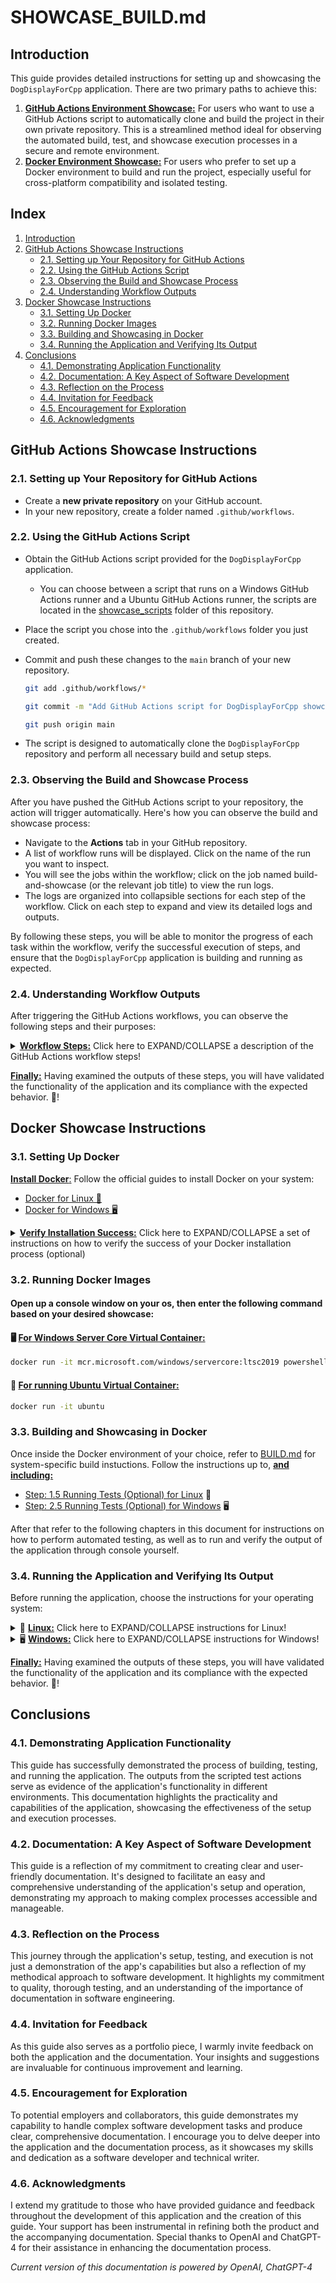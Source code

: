 # SHOWCASE_BUILD.md

## Introduction
This guide provides detailed instructions for setting up and showcasing the `DogDisplayForCpp` application. There are two primary paths to achieve this: 
1. [**GitHub Actions Environment Showcase:**](#github-actions-instructions) For users who want to use a GitHub Actions script to automatically clone and build the project in their own private repository. This is a streamlined method ideal for observing the automated build, test, and showcase execution processes in a secure and remote environment.
2. [**Docker Environment Showcase:**](#docker-instructions) For users who prefer to set up a Docker environment to build and run the project, especially useful for cross-platform compatibility and isolated testing.

## Index
1. [Introduction](#introduction)
2. [GitHub Actions Showcase Instructions](#github-actions-showcase-instructions)
   - [2.1. Setting up Your Repository for GitHub Actions](#21-setting-up-your-repository-for-github-actions)
   - [2.2. Using the GitHub Actions Script](#22-using-the-github-actions-script)
   - [2.3. Observing the Build and Showcase Process](#23-observing-the-build-and-showcase-process)
   - [2.4. Understanding Workflow Outputs](#24-understanding-workflow-outputs)
3. [Docker Showcase Instructions](#docker-showcase-instructions)
   - [3.1. Setting Up Docker](#31-setting-up-docker)
   - [3.2. Running Docker Images](#32-running-docker-images)
   - [3.3. Building and Showcasing in Docker](#33-building-and-showcasing-in-docker)
   - [3.4. Running the Application and Verifying Its Output](#34-running-the-application-and-verifying-its-output)
4. [Conclusions](#conclusions)
   - [4.1. Demonstrating Application Functionality](#41-demonstrating-application-functionality)
   - [4.2. Documentation: A Key Aspect of Software Development](#42-documentation-a-key-aspect-of-software-development)
   - [4.3. Reflection on the Process](#43-reflection-on-the-process)
   - [4.4. Invitation for Feedback](#44-invitation-for-feedback)
   - [4.5. Encouragement for Exploration](#45-encouragement-for-exploration)
   - [4.6. Acknowledgments](#46-acknowledgments)

## GitHub Actions Showcase Instructions
### 2.1. Setting up Your Repository for GitHub Actions
- Create a **new private repository** on your GitHub account.
- In your new repository, create a folder named `.github/workflows`.

### 2.2. Using the GitHub Actions Script
- Obtain the GitHub Actions script provided for the `DogDisplayForCpp` application.
   - You can choose between a script that runs on a Windows GitHub Actions runner and a Ubuntu GitHub Actions runner, the scripts are located in the [showcase_scripts](/showcase_scripts/) folder of this repository.
- Place the script you chose into the `.github/workflows` folder you just created.
- Commit and push these changes to the `main` branch of your new repository. 
    ```bash
    git add .github/workflows/*
    ```
    ```bash
    git commit -m "Add GitHub Actions script for DogDisplayForCpp showcase"
    ```
    
    ```bash
    git push origin main
    ```
- The script is designed to automatically clone the `DogDisplayForCpp` repository and perform all necessary build and setup steps.


### 2.3. Observing the Build and Showcase Process
After you have pushed the GitHub Actions script to your repository, the action will trigger automatically. Here's how you can observe the build and showcase process:

- Navigate to the **Actions** tab in your GitHub repository.
- A list of workflow runs will be displayed. Click on the name of the run you want to inspect.
- You will see the jobs within the workflow; click on the job named build-and-showcase (or the relevant job title) to view the run logs.
- The logs are organized into collapsible sections for each step of the workflow. Click on each step to expand and view its detailed logs and outputs.

By following these steps, you will be able to monitor the progress of each task within the workflow, verify the successful execution of steps, and ensure that the `DogDisplayForCpp` application is building and running as expected.

### 2.4. Understanding Workflow Outputs
After triggering the GitHub Actions workflows, you can observe the following steps and their purposes:

<details>
<summary><ins><b>Workflow Steps:</b></ins> Click here to EXPAND/COLLAPSE a description of the GitHub Actions workflow steps!</summary>

1. **Preparing the Project:** Checks out the code from the main repository for `DogDisplayForCpp`.

2. **Setup Dependencies**: Installs the necessary programs and sets up the dependencies required for the project.

3. **Configure Environment**: Configures the programs and dependencies installed in the previous step.

4. **Building the Application:** Builds the application from source.

5. **Server-Side Tests**: Executes server tests and captures the output in a log.

6. **Execute Showcase Run of Server**: Runs the `DogDisplayForCpp.exe` program, which should be part of the built project, and performs a series of predefined Python requests to test current server endpoints. Both the program and the Python requests output to log files, which are displayed in the next two steps for verification.

7. **Display Server Response Logs from Showcase Run (Caution: LARGE Log File)**: Outputs from the server responses captured by the Python requests executed for testing. The logs are expected to be quite lengthy, and expanding this section creates a very large scrollable section in your browser.

8. **Display Server Logs from Showcase Run**: Outputs the server logs that were generated during the `DogDisplayForCpp.exe` run.

</details>

<ins><b>Finally:</b></ins> Having examined the outputs of these steps, you will have validated the functionality of the application and its compliance with the expected behavior. 🎯!

## Docker Showcase Instructions
### 3.1. Setting Up Docker
<ins>**Install Docker**:</ins> Follow the official guides to install Docker on your system:
  - [Docker for Linux 🐧](https://docs.docker.com/engine/install/ubuntu/)
  - [Docker for Windows 🖥️](https://docs.docker.com/docker-for-windows/install/)
<details>
<summary><ins><b>Verify Installation Success:</b></ins> Click here to EXPAND/COLLAPSE a set of instructions on how to verify the success of your Docker installation process (optional)</summary>

- <ins>**Verify Docker Installation**:</ins>

  After installation, open a terminal or command prompt and run `docker --version` to ensure Docker has been installed correctly. You should see the Docker version number in the output.

- <ins>**Test Docker Functionality**:</ins>
  
  Run `docker run hello-world`. This command downloads a test image and runs it in a container. 
  
  If Docker is correctly installed and configured, you will receive a message indicating that your Docker installation appears to be working correctly.
</details>

### 3.2. Running Docker Images

#### Open up a console window on your os, then enter the following command based on your desired showcase:

#### 🖥️ <ins>For Windows Server Core Virtual Container:</ins>

```bash
docker run -it mcr.microsoft.com/windows/servercore:ltsc2019 powershell
```
#### 🐧 <ins>For running Ubuntu Virtual Container:</ins>

```bash
docker run -it ubuntu
```


### 3.3. Building and Showcasing in Docker
Once inside the Docker environment of your choice, refer to [BUILD.md](BUILD.md) for system-specific build instuctions. Follow the instructions up to, <ins><b>and including:</b></ins>
- [Step: 1.5 Running Tests (Optional) for Linux](SHOWCASE_BUILD.md#--15-running-tests-optional) 🐧
- [Step: 2.5 Running Tests (Optional) for Windows](SHOWCASE_BUILD.md#--25-running-tests-optional) 🖥️

After that refer to the following chapters in this document for instructions on how to perform automated testing, as well as to run and verify the output of the application through console yourself.


### 3.4. Running the Application and Verifying Its Output

Before running the application, choose the instructions for your operating system:

<details>
<summary>🐧 <ins><b>Linux:</b></ins> Click here to EXPAND/COLLAPSE instructions for Linux!</summary>

1. **Set Up the Environment - Move the test script for server endpoints:**
   ```bash
   mv ./showcase_scripts/test_server_endpoints.py ./build/src/
   ```

2. **Navigate to the Application Directory:**
   ```bash
   cd ./build/src
   ```

3. **Install Python Requests Module:**
   ```bash
   python -m pip install requests
   ```

4. **Run the Application:**
   ```bash
   ./DogDisplayForCpp > test_run_server_logs.log 2>&1 &
   ```

5. **Run the Test Script and Examine Outputs:**
   
   Execute the test script: 
   ```
   python test_server_endpoints.py
   ```
   Review the server logs and the server response data:
   
   *Careful, the server response data will flood your console if everything went well.*
   ```
   cat test_run_server_logs.log'
   ```
   ```
   cat server_response_data_out.txt
   ```
    <details>
    <summary><ins><b>Understanding the Server Response Data:</b></ins> Click here to EXPAND/COLLAPSE on details the structure of the <em><b>server_response_data_out.txt</b></em> file! 🔍</summary>

    <br>

    Utilize this section to validate whether the expected server response was received. The output in `server_response_data_out.txt` is divided into four parts, each separated by lines of equality signs (===):
    
   1. **Index Route Response Data:** The main portion of the text, showing data from the root (`\`) route.
   2. **RenderBreeds Route Response Data:** Data from the `\renderBreeds` route, not as extensive as the index route.
   3. **Index Route Headers:** Headers for the root (`\`) route response.
   4. **RenderBreeds Route Headers:** Headers for the `\renderBreeds` route response.        
    
    <br>
    </details>
</details>

<details>
<summary>🖥️ <ins><b>Windows:</b></ins> Click here to EXPAND/COLLAPSE instructions for Windows!</summary>

1. **Set Up the Environment - Move the test script for server endpoints:**
   ```powershell
   mv .\showcase_scripts\test_server_endpoints.py .\build\src\Release\
   ```

2. **Navigate to the Application Directory:**
   ```powershell
   cd .\build\src\Release
   ```

3. **Install Python Requests Module:**
   ```powershell
   python -m pip install requests
   ```

4. **Run the Application:**
   ```powershell
   Start-Process -FilePath .\DogDisplayForCpp.exe -RedirectStandardOutput test_run_server_stdout.log -RedirectStandardError test_run_server_logs.log -NoNewWindow
   ```

5. **Run the Test Script and Examine Outputs:**

    Execute the test script: 
   ```
   python test_server_endpoints.py
   ```
   Review the server logs and the server response data:
   
   *Careful, the server response data will flood your console if everything went well.*
   ```powershell
   Get-Content -Path .\test_run_server_logs.log
   ```
   ```powershell
   Get-Content -Path server_response_data_out.txt
   ```
    <details>
    <summary><ins><b>Understanding the Server Response Data:</b></ins> Click here to EXPAND/COLLAPSE on details the structure of the <em><b>server_response_data_out.txt</b></em> file! 🔍</summary>

    <br>

    Utilize this section to validate whether the expected server response was received. The output in `server_response_data_out.txt` is divided into four parts, each separated by lines of equality signs (===):

   1. **Index Route Response Data:** The main portion of the text, showing data from the root (`\`) route.
   2. **RenderBreeds Route Response Data:** Data from the `\renderBreeds` route, not as extensive as the index route.
   3. **Index Route Headers:** Headers for the root (`\`) route response.
   4. **RenderBreeds Route Headers:** Headers for the `\renderBreeds` route response.        
    
    <br>
    </details>
</details>



<ins><b>Finally:</b></ins> Having examined the outputs of these steps, you will have validated the functionality of the application and its compliance with the expected behavior. 🎯!

## Conclusions

### 4.1. Demonstrating Application Functionality
This guide has successfully demonstrated the process of building, testing, and running the application. The outputs from the scripted test actions serve as evidence of the application's functionality in different environments. This documentation highlights the practicality and capabilities of the application, showcasing the effectiveness of the setup and execution processes.

### 4.2. Documentation: A Key Aspect of Software Development
This guide is a reflection of my commitment to creating clear and user-friendly documentation. It's designed to facilitate an easy and comprehensive understanding of the application's setup and operation, demonstrating my approach to making complex processes accessible and manageable.

### 4.3. Reflection on the Process
This journey through the application's setup, testing, and execution is not just a demonstration of the app's capabilities but also a reflection of my methodical approach to software development. It highlights my commitment to quality, thorough testing, and an understanding of the importance of documentation in software engineering.

### 4.4. Invitation for Feedback
As this guide also serves as a portfolio piece, I warmly invite feedback on both the application and the documentation. Your insights and suggestions are invaluable for continuous improvement and learning.

### 4.5. Encouragement for Exploration
To potential employers and collaborators, this guide demonstrates my capability to handle complex software development tasks and produce clear, comprehensive documentation. I encourage you to delve deeper into the application and the documentation process, as it showcases my skills and dedication as a software developer and technical writer.

### 4.6. Acknowledgments
I extend my gratitude to those who have provided guidance and feedback throughout the development of this application and the creation of this guide. Your support has been instrumental in refining both the product and the accompanying documentation. Special thanks to OpenAI and ChatGPT-4 for their assistance in enhancing the documentation process.

*Current version of this documentation is powered by OpenAI, ChatGPT-4*

